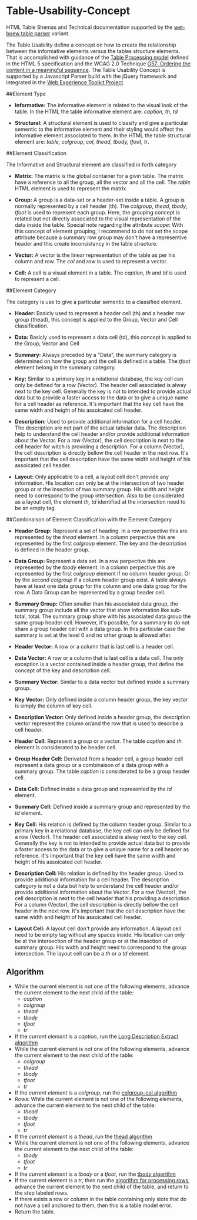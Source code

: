 Table-Usability-Concept
=======================

HTML Table Shemas and Technical documentation supported by the [wet-boew table parser](https://github.com/wet-boew/wet-boew/blob/master/src/js/workers/parser.table.js) variant.

The Table Usability define a concept on how to create the relationship between the informative elements versus the tables structure elements. That is accomplished with guidance of the [Table Processing model](http://dev.w3.org/html5/spec/attributes-common-to-td-and-th-elements.html#processing-model-0) defined in the HTML 5 specification and the WCAG 2.0 Technique [G57: Ordering the content in a meaningful sequence](http://www.w3.org/TR/2010/NOTE-WCAG20-TECHS-20101014/G57). The Table Usability Concept is supported by a Javascript Parser build with the jQuery framework and integrated in the [Web Experience Toolkit Project](https://github.com/wet-boew/wet-boew).


##Element Type

* **Informative:** The informative element is related to the visual look of the table. In the HTML the table informative element are: _caption, th, td_

* **Structural:** A structural element is used to classify and give a particular sementic to the informative element and their styling would affect the informative element associated to them. In the HTML the table structural element are: _table, colgroup, col, thead, tbody, tfoot, tr_.


##Element Classification

The Informative and Structural element are classified in forth category

* **Matrix:** The matrix is the global container for a givin table. The matrix have a reference to all the group, all the vector and all the cell. The _table_ HTML element is used to represent the matrix.

* **Group:** A group is a data-set or a header-set inside a table. A group is normally represented by a cell header (th). The _colgroup_, _thead_, _tbody_, _tfoot_ is used to represent each group. Here, the grouping concept is related but not directly associated to the visual representation of the data inside the table. Special note regarding the attribute _scope_: With this concept of element grouping, I recommend to do not set the scope attribute because a summary row group may don't have a representive header and this create inconsistancy in the table structure.

* **Vector:** A vector is the linear representation of the table as per his column and row. The _col_ and _row_ is used to represent a vector.

* **Cell:** A cell is a visual element in a table. The _caption_, _th_ and _td_ is used to represent a cell.


##Element Category

The category is use to give a particular sementic to a classified element.

* **Header:** Basicly used to represent a header cell (th) and a header row group (thead), this concept is applied to the Group, Vector and Cell classification.

* **Data:** Basicly used to represent a data cell (td), this concept is applied to the Group, Vector and Cell

* **Summary:** Always preceded by a &quot;Data&quot;, the summary category is determined on how the group and the cell is defined in a table. The _tfoot_ element belong in the summary category.

* **Key:** Similar to a primary key in a relational database, the key cell can only be defined for a row (Vector). The header cell associated is alway next to the key cell. Generally the key is not to intended to provide actual data but to provide a faster access to the data or to give a unique name for a cell header as reference. It's important that the key cell have the same width and height of his assoicated cell header.

* **Description:** Used to provide additional information for a cell header. The description are not part of the actual tabular data. The description help to understand the cell header and/or provide additional information about the Vector. For a row (Vector), the cell description is next to the cell header for witch is providing a description. For a column (Vector), the cell description is directly bellow the cell header in the next row. It's important that the cell description have the same width and height of his assoicated cell header.

* **Layout:** Only applicable to a cell, a layout cell don't provide any information. His location can only be at the intersection of two header group or at the insection of two summary group. His width and height need to correspond to the group intersection. Also to be considerated as a layout cell, the element _th, td_ identified at the intersection need to be an empty tag.


##Combinaison of Element Classification with the Element Category

* **Header Group:** Represent a set of heading. In a row perpective this are represented by the _thead_ element. In a column perpective this are represented by the first _colgroup_ element. The key and the description is defined in the header group.

* **Data Group:** Represent a data set. In a row perpective this are represented by the _tbody_ element. In a column perpective this are represented by the first _colgroup_ element if no column header group, Or by the second _colgroup_ if a column header group exist. A table always have at least one data group for the column and one data group for the row. A Data Group can be represented by a group header cell.

* **Summary Group:** Often smaller than his associated data group, the summary group include all the vector that show information like sub-total, total. The summary group share with his associated data group the same group header cell. However, it's possible, for a summary to do not share a group header cell with a data group. In this particular case the summary is set at the level 0 and no other group is allowed after.

* **Header Vector:** A row or a column that is last cell is a header cell.

* **Data Vector:** A row or a column that is last cell is a data cell. The only exception is a vector contained inside a header group, that define the concept of the key and description cell.

* **Summary Vector:** Similar to a data vector but defined inside a summary group.

* **Key Vector:** Only defined inside a column header group, the key vector is simply the column of key cell.

* **Description Vector:** Only defined inside a header group, the description vector represent the column or/and the row that is used to describe a cell header.

* **Header Cell:** Represent a group or a vector. The table _caption_ and _th_ element is considerated to be header cell.

* **Group Header Cell:** Derivated from a header cell, a group header cell represent a data group or a combinaison of a data group with a summary group. The table _caption_ is considerated to be a group header cell.

* **Data Cell:** Defined inside a data group and represented by the _td_ element.

* **Summary Cell:** Defined inside a summary group and represented by the _td_ element.

* **Key Cell:** His relation is defined by the column header group. Similar to a primary key in a relational database, the key cell can only be defined for a row (Vector). The header cell associated is alway next to the key cell. Generally the key is not to intended to provide actual data but to provide a faster access to the data or to give a unique name for a cell header as reference. It's important that the key cell have the same width and height of his assoicated cell header.

* **Description Cell:** His relation is defined by the header group. Used to provide additional information for a cell header. The description category is not a data but help to understand the cell header and/or provide additional information about the Vector. For a row (Vector), the cell description is next to the cell header that his providing a description. For a column (Vector), the cell description is directly bellow the cell header in the next row. It's important that the cell description have the same width and height of his assoicated cell header.

* **Layout Cell:** A layout cell don't provide any information. A layout cell need to be empty tag without any spaces inside. His location can only be at the intersection of the header group or at the insection of summary group. His width and height need to correspond to the group intersection. The layout cell can be a _th_ or a _td_ element.

## Algorithm

* While the current element is not one of the following elements, advance the current element to the next child of the table:
	* _caption_
	* _colgroup_
	* _thead_
	* _tbody_
	* _tfoot_
	* _tr_
* If the _current element_ is a _caption_, run the [Long Description Extract algorithm](https://github.com/duboisp/Table-Usability-Concept/blob/master/LongDescriptionExtract.md)
* While the current element is not one of the following elements, advance the current element to the next child of the table:
	* _colgroup_
	* _thead_
	* _tbody_
	* _tfoot_
	* _tr_
* If the _current element_ is a _colgroup_, run the [colgroup-col algorithm](https://github.com/duboisp/Table-Usability-Concept/blob/master/colgroup-col.md)
* _Rows:_ While the current element is not one of the following elements, advance the current element to the next child of the table:
	* _thead_
	* _tbody_
	* _tfoot_
	* _tr_
* If the _current element_ is a _thead_, run the [thead algorithm](https://github.com/duboisp/Table-Usability-Concept/blob/master/thead.md)
* While the current element is not one of the following elements, advance the current element to the next child of the table:
	* _tbody_
	* _tfoot_
	* _tr_
* If the _current element_ is a _tbody_ or a _tfoot_, run the [tbody algorithm](https://github.com/duboisp/Table-Usability-Concept/blob/master/tbody.md)
* If the current element is a tr, then run the [algorithm for processing rows](https://github.com/duboisp/Table-Usability-Concept/blob/master/row.md), advance the current element to the next child of the table, and return to the step labeled rows.
* If there exists a row or column in the table containing only slots that do not have a cell anchored to them, then this is a table model error.
* Return the table.
